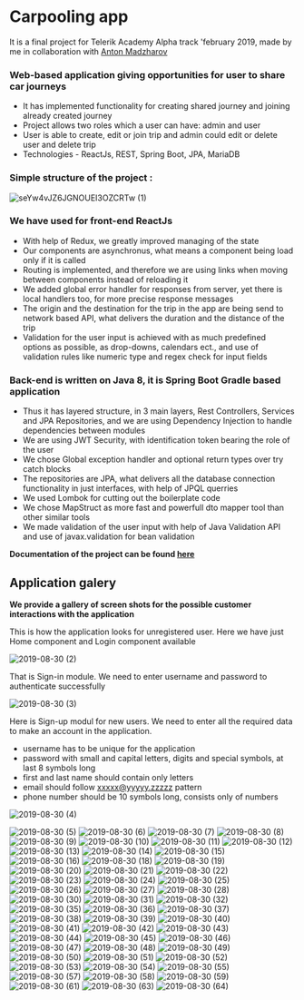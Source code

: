 # Carpooling app
It is a final project for Telerik Academy Alpha track 'february 2019, made by me in collaboration with [Anton Madzharov](https://github.com/antonmadzharov)


### **Web-based application giving opportunities for user to share car journeys**
 - It has implemented functionality for creating shared journey and joining already created journey
 - Project allows two roles which a user can have: admin and user
 - User is able to create, edit or join trip and admin could edit or delete user and delete trip
 - Technologies - ReactJs, REST, Spring Boot, JPA, MariaDB

### **Simple structure of the project :**
![seYw4vJZ6JGNOUEI3OZCRTw (1)](https://user-images.githubusercontent.com/39421427/64018341-dc85b980-cb34-11e9-8fd6-3a355521f27e.png)

### **We have used for front-end ReactJs**
  - With help of Redux, we greatly improved managing of the state
  - Our components are asynchronus, what means a component being load only if it is called
  - Routing is implemented, and therefore we are using links when moving between components instead of reloading it
  - We added global error handler for responses from server, yet there is local handlers too, for more precise response messages
  - The origin and the destination for the trip in the app are being send to network based API, what delivers the duration and the         distance of the trip
  - Validation for the user input is achieved with as much predefined options as possible, as drop-downs, calendars ect., and use of       validation rules like numeric type and regex check for input fields
  
 ### **Back-end is written on Java 8, it is Spring Boot Gradle based application**
  - Thus it has layered structure, in 3 main layers, Rest Controllers, Services and JPA Repositories, and we are using Dependency         Injection to handle dependencies between modules
  - We are using JWT Security, with identification token bearing the role of the user
  - We chose Global exception handler and optional return types over try catch blocks 
  - The repositories are JPA, what delivers all the database connection functionality in just interfaces, with help of JPQL querries
  - We used Lombok for cutting out the boilerplate code
  - We chose MapStruct as more fast and powerfull dto mapper tool than other similar tools 
  - We made validation of the user input with help of Java Validation API and use of javax.validation for bean validation

**Documentation of the project can be found [here](https://documenter.getpostman.com/view/7601087/SVYwLwZa)**

## **Application galery**

**We provide a gallery of screen shots for the possible customer interactions with the application**

 This is how the application looks for unregistered user. Here we have just Home component and Login component available
 
![2019-08-30 (2)](https://user-images.githubusercontent.com/39421427/64017472-46e92a80-cb32-11e9-81fc-d868cd52bcf7.png)


 That is Sign-in module. We need to enter username and password to authenticate successfully
 
![2019-08-30 (3)](https://user-images.githubusercontent.com/39421427/64017473-4781c100-cb32-11e9-93c3-df338de5ffa2.png)


Here is Sign-up modul for new users. We need to enter all the required data to make an account in the application.
 - username has to be unique for the application
 - password with small and capital letters, digits and special symbols, at last 8 symbols long
 - first and last name should contain only letters
 - email should follow xxxxx@yyyyy.zzzzz pattern
 - phone number should be 10 symbols long, consists only of numbers
 
![2019-08-30 (4)](https://user-images.githubusercontent.com/39421427/64017474-4781c100-cb32-11e9-937d-33c9a57f44ff.png)



![2019-08-30 (5)](https://user-images.githubusercontent.com/39421427/64017475-4781c100-cb32-11e9-8b1e-a3d72c232ad6.png)
![2019-08-30 (6)](https://user-images.githubusercontent.com/39421427/64017476-4781c100-cb32-11e9-9bb8-2416136d47b5.png)
![2019-08-30 (7)](https://user-images.githubusercontent.com/39421427/64017477-481a5780-cb32-11e9-9f4d-f7f6d8798ff9.png)
![2019-08-30 (8)](https://user-images.githubusercontent.com/39421427/64017478-481a5780-cb32-11e9-8233-11e9d251348c.png)
![2019-08-30 (9)](https://user-images.githubusercontent.com/39421427/64017480-481a5780-cb32-11e9-9d30-ce5ce5ec6b27.png)
![2019-08-30 (10)](https://user-images.githubusercontent.com/39421427/64017481-481a5780-cb32-11e9-8576-10afd7b29be9.png)
![2019-08-30 (11)](https://user-images.githubusercontent.com/39421427/64017482-48b2ee00-cb32-11e9-90f9-6a379bb994de.png)
![2019-08-30 (12)](https://user-images.githubusercontent.com/39421427/64017483-48b2ee00-cb32-11e9-8d1e-15a2e4832b0b.png)
![2019-08-30 (13)](https://user-images.githubusercontent.com/39421427/64017418-3fc21c80-cb32-11e9-8c64-102c7e8da130.png)
![2019-08-30 (14)](https://user-images.githubusercontent.com/39421427/64017419-3fc21c80-cb32-11e9-8a59-2be53783df54.png)
![2019-08-30 (15)](https://user-images.githubusercontent.com/39421427/64017421-405ab300-cb32-11e9-8236-388681aa82b9.png)
![2019-08-30 (16)](https://user-images.githubusercontent.com/39421427/64017422-405ab300-cb32-11e9-98b2-0f5645e414b3.png)
![2019-08-30 (18)](https://user-images.githubusercontent.com/39421427/64017423-405ab300-cb32-11e9-83ed-876dd032b665.png)
![2019-08-30 (19)](https://user-images.githubusercontent.com/39421427/64017424-405ab300-cb32-11e9-86df-99a5c8be75bd.png)
![2019-08-30 (20)](https://user-images.githubusercontent.com/39421427/64017425-40f34980-cb32-11e9-974c-68dfa7bd2097.png)
![2019-08-30 (21)](https://user-images.githubusercontent.com/39421427/64017426-40f34980-cb32-11e9-8d94-71b88b28bb40.png)
![2019-08-30 (22)](https://user-images.githubusercontent.com/39421427/64017427-40f34980-cb32-11e9-8b0b-a7b1ddcd4d25.png)
![2019-08-30 (23)](https://user-images.githubusercontent.com/39421427/64017428-40f34980-cb32-11e9-9410-a3cb74ac1a82.png)
![2019-08-30 (24)](https://user-images.githubusercontent.com/39421427/64017429-418be000-cb32-11e9-8434-10956276e313.png)
![2019-08-30 (25)](https://user-images.githubusercontent.com/39421427/64017430-418be000-cb32-11e9-82a0-cf8227d3bf53.png)
![2019-08-30 (26)](https://user-images.githubusercontent.com/39421427/64017432-418be000-cb32-11e9-82fa-2045cee308dd.png)
![2019-08-30 (27)](https://user-images.githubusercontent.com/39421427/64017433-42247680-cb32-11e9-95f3-e8e70f842fad.png)
![2019-08-30 (28)](https://user-images.githubusercontent.com/39421427/64017434-42247680-cb32-11e9-80e2-3bf66818957a.png)
![2019-08-30 (30)](https://user-images.githubusercontent.com/39421427/64017435-42247680-cb32-11e9-88e8-7d4a345ca0b3.png)
![2019-08-30 (31)](https://user-images.githubusercontent.com/39421427/64017436-42247680-cb32-11e9-848b-a85b0a88371d.png)
![2019-08-30 (32)](https://user-images.githubusercontent.com/39421427/64017437-42bd0d00-cb32-11e9-8178-1dc247476f0f.png)
![2019-08-30 (35)](https://user-images.githubusercontent.com/39421427/64017438-42bd0d00-cb32-11e9-85ca-b2e233cff50c.png)
![2019-08-30 (36)](https://user-images.githubusercontent.com/39421427/64017439-42bd0d00-cb32-11e9-872b-be557da6aee8.png)
![2019-08-30 (37)](https://user-images.githubusercontent.com/39421427/64017440-42bd0d00-cb32-11e9-9f07-ddb6f7df50d0.png)
![2019-08-30 (38)](https://user-images.githubusercontent.com/39421427/64017441-4355a380-cb32-11e9-88c9-46b0e432496c.png)
![2019-08-30 (39)](https://user-images.githubusercontent.com/39421427/64017442-4355a380-cb32-11e9-84ad-6cdd0f8efc88.png)
![2019-08-30 (40)](https://user-images.githubusercontent.com/39421427/64017443-4355a380-cb32-11e9-8c41-7aca708bc57d.png)
![2019-08-30 (41)](https://user-images.githubusercontent.com/39421427/64017444-4355a380-cb32-11e9-9e4d-985a0b047193.png)
![2019-08-30 (42)](https://user-images.githubusercontent.com/39421427/64017445-43ee3a00-cb32-11e9-95a5-ad3f76849588.png)
![2019-08-30 (43)](https://user-images.githubusercontent.com/39421427/64017446-43ee3a00-cb32-11e9-975d-a43fa1717851.png)
![2019-08-30 (44)](https://user-images.githubusercontent.com/39421427/64017448-43ee3a00-cb32-11e9-9c13-5bfadb1f5e10.png)
![2019-08-30 (45)](https://user-images.githubusercontent.com/39421427/64017449-43ee3a00-cb32-11e9-832c-5c5e6bbc1e85.png)
![2019-08-30 (46)](https://user-images.githubusercontent.com/39421427/64017451-4486d080-cb32-11e9-979e-1f679405b74c.png)
![2019-08-30 (47)](https://user-images.githubusercontent.com/39421427/64017452-4486d080-cb32-11e9-99c0-ecdce96edab7.png)
![2019-08-30 (48)](https://user-images.githubusercontent.com/39421427/64017453-4486d080-cb32-11e9-9677-29c8db8a9b59.png)
![2019-08-30 (49)](https://user-images.githubusercontent.com/39421427/64017454-4486d080-cb32-11e9-9a8b-6bcc0cfcb3be.png)
![2019-08-30 (50)](https://user-images.githubusercontent.com/39421427/64017456-451f6700-cb32-11e9-8ea6-1ee308a29310.png)
![2019-08-30 (51)](https://user-images.githubusercontent.com/39421427/64017457-451f6700-cb32-11e9-8fdd-8093a4482b86.png)
![2019-08-30 (52)](https://user-images.githubusercontent.com/39421427/64017458-451f6700-cb32-11e9-8e77-c1949625bb4c.png)
![2019-08-30 (53)](https://user-images.githubusercontent.com/39421427/64017459-45b7fd80-cb32-11e9-93e0-14c10a1221d6.png)
![2019-08-30 (54)](https://user-images.githubusercontent.com/39421427/64017460-45b7fd80-cb32-11e9-8edb-41ac3f769dd7.png)
![2019-08-30 (55)](https://user-images.githubusercontent.com/39421427/64017461-45b7fd80-cb32-11e9-95d5-314c4b562ad7.png)
![2019-08-30 (57)](https://user-images.githubusercontent.com/39421427/64017462-45b7fd80-cb32-11e9-812b-2dde1eab39ba.png)
![2019-08-30 (58)](https://user-images.githubusercontent.com/39421427/64017464-46509400-cb32-11e9-8121-9fd678aec2d6.png)
![2019-08-30 (59)](https://user-images.githubusercontent.com/39421427/64017465-46509400-cb32-11e9-8034-edb9a54a503f.png)
![2019-08-30 (61)](https://user-images.githubusercontent.com/39421427/64017466-46509400-cb32-11e9-8fa8-262449492613.png)
![2019-08-30 (63)](https://user-images.githubusercontent.com/39421427/64017467-46e92a80-cb32-11e9-9e84-b0c6772403b2.png)
![2019-08-30 (64)](https://user-images.githubusercontent.com/39421427/64017470-46e92a80-cb32-11e9-9860-6d0bc11cc3dd.png)




























































